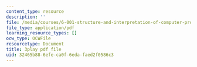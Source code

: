 ```yaml
---
content_type: resource
description: ''
file: /media/courses/6-001-structure-and-interpretation-of-computer-programs-spring-2005/32465b886efeca0f6edafaed2f0586c3_eJeMOEiHv8c.pdf
file_type: application/pdf
learning_resource_types: []
ocw_type: OCWFile
resourcetype: Document
title: 3play pdf file
uid: 32465b88-6efe-ca0f-6eda-faed2f0586c3
---
```

